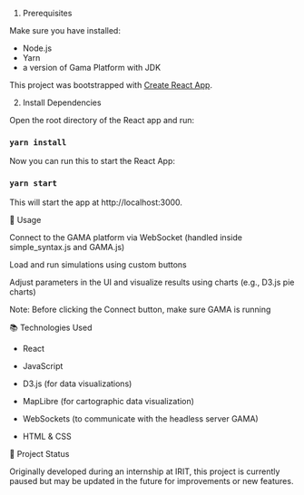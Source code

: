 
1. Prerequisites
   
Make sure you have installed:
- Node.js
- Yarn
- a version of Gama Platform with JDK

This project was bootstrapped with [Create React App](https://github.com/facebook/create-react-app).


2. Install Dependencies

Open the root directory of the React app and run:

### `yarn install`

Now you can run this to start the React App:

### `yarn start`

This will start the app at http://localhost:3000.



🧩 Usage

Connect to the GAMA platform via WebSocket (handled inside simple_syntax.js and GAMA.js)

Load and run simulations using custom buttons

Adjust parameters in the UI and visualize results using charts (e.g., D3.js pie charts)

Note: Before clicking the Connect button, make sure GAMA is running


📚 Technologies Used

- React

- JavaScript

- D3.js (for data visualizations)

- MapLibre (for cartographic data visualization)

- WebSockets (to communicate with the headless server GAMA)

- HTML & CSS


📌 Project Status

Originally developed during an internship at IRIT, this project is currently paused but may be updated in the future for improvements or new features.



 

